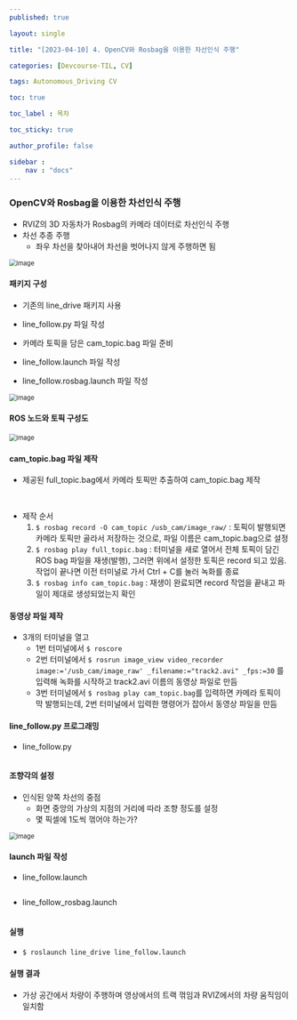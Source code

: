 ```yaml
---
published: true

layout: single

title: "[2023-04-10] 4. OpenCV와 Rosbag을 이용한 차선인식 주행"

categories: [Devcourse-TIL, CV]

tags: Autonomous_Driving CV

toc: true

toc_label : 목차

toc_sticky: true

author_profile: false

sidebar :
    nav : "docs"
---
```


### OpenCV와 Rosbag을 이용한 차선인식 주행

- RVIZ의 3D 자동차가 Rosbag의 카메라 데이터로 차선인식 주행
- 차선 추종 주행
  - 좌우 차선을 찾아내어 차선을 벗어나지 않게 주행하면 됨

<img src="https://user-images.githubusercontent.com/116723552/231288628-1218ca48-2a4c-471f-85b8-a0be85d20d92.png" alt="image" style="zoom:80%;" />



#### 패키지 구성

- 기존의 line_drive 패키지 사용
- line_follow.py 파일 작성
- 카메라 토픽을 담은 cam_topic.bag 파일 준비

- line_follow.launch 파일 작성
- line_follow.rosbag.launch 파일 작성

<img src="https://user-images.githubusercontent.com/116723552/231288290-0e767e70-e79b-4d36-bb3e-3ff193c6a036.png" alt="image" style="zoom:80%;" />



#### ROS 노드와 토픽 구성도

<img src="https://user-images.githubusercontent.com/116723552/231289441-6d1b146e-b150-4df9-aea3-f1cc868af48d.png" alt="image" style="zoom:80%;" />



#### cam_topic.bag 파일 제작

- 제공된 full_topic.bag에서 카메라 토픽만 추출하여 cam_topic.bag 제작

​	

- 제작 순서 
  1. `$ rosbag record -O cam_topic /usb_cam/image_raw/` : 토픽이 발행되면 카메라 토픽만 골라서 저장하는 것으로, 파일 이름은 cam_topic.bag으로 설정
  2. `$ rosbag play full_topic.bag` : 터미널을 새로 열어서 전체 토픽이 담긴 ROS bag 파일을 재생(발행), 그러면 위에서 설정한 토픽은 record 되고 있음. 작업이 끝나면 이전 터미널로 가서 Ctrl + C를 눌러 녹화를 종료
  3. `$ rosbag info cam_topic.bag` : 재생이 완료되면 record 작업을 끝내고 파일이 제대로 생성되었는지 확인



#### 동영상 파일 제작

- 3개의 터미널을 열고
  - 1번 터미널에서 `$ roscore`
  - 2번 터미널에서 `$ rosrun image_view video_recorder image:='/usb_cam/image_raw' _filename:="track2.avi" _fps:=30` 를 입력해 녹화를 시작하고 track2.avi 이름의 동영상 파일로 만듬
  - 3번 터미널에서 `$ rosbag play cam_topic.bag`를 입력하면 카메라 토픽이 막 발행되는데, 2번 터미널에서 입력한 명령어가 잡아서 동영상 파일을 만듬



#### line_follow.py 프로그래밍

- line_follow.py

```
```



#### 조향각의 설정

- 인식된 양쪽 차선의 중점
  - 화면 중앙의 가상의 지점의 거리에 따라 조향 정도를 설정
  - 몇 픽셀에 1도씩 꺾어야 하는가?

<img src="https://user-images.githubusercontent.com/116723552/231291759-2b066a1b-8bcc-439c-946f-3e76b7a4f248.png" alt="image" style="zoom:80%;" />



#### launch 파일 작성

- line_follow.launch

```
```



- line_follow_rosbag.launch

```
```



#### 실행

- `$ roslaunch line_drive line_follow.launch`



#### 실행 결과

- 가상 공간에서 차량이 주행하며 영상에서의 트랙 꺾임과 RVIZ에서의 차량 움직임이 일치함

